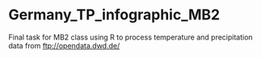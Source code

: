 # Germany_TP_infographic_MB2
Final task for MB2 class using R to process temperature and precipitation data from ftp://opendata.dwd.de/

